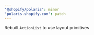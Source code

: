 ```yaml
---
'@shopify/polaris': minor
'polaris.shopify.com': patch
---
```


Rebuilt `ActionList` to use layout primitives
